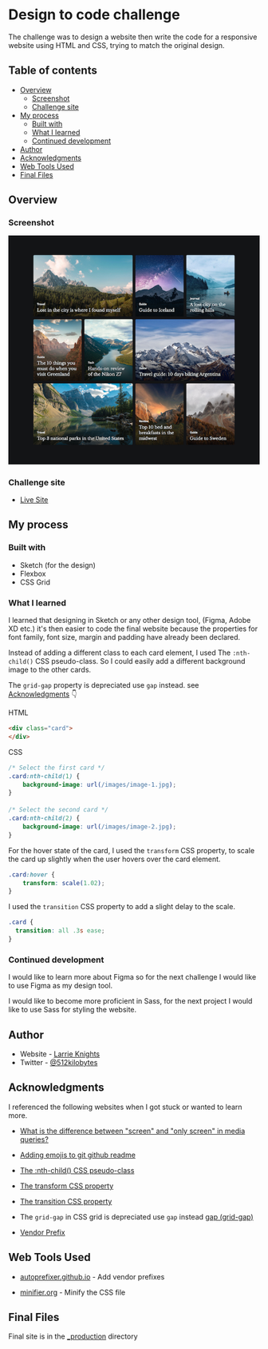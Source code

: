 # Design to code challenge

The challenge was to design a website then write the code for a responsive website using HTML and CSS, trying to match the original design.

## Table of contents

- [Overview](#overview)
  - [Screenshot](#screenshot)
  - [Challenge site](#challenge-site)
- [My process](#my-process)
  - [Built with](#built-with)
  - [What I learned](#what-i-learned)
  - [Continued development](#continued-development)
- [Author](#author)
- [Acknowledgments](#acknowledgments)
- [Web Tools Used](#web-tools-used)
- [Final Files](#final-files)

## Overview

### Screenshot

![](screenshot.png)

### Challenge site

- [Live Site](https://anirog.github.io/design-to-code-responsive-website/)

## My process

### Built with

- Sketch (for the design)
- Flexbox
- CSS Grid

### What I learned

I learned that designing in Sketch or any other design tool, (Figma, Adobe XD etc.) it's then easier to code the final website because the properties for font family, font size, margin and padding have already been declared.

Instead of adding a different class to each card element, I used The `:nth-child()` CSS pseudo-class. So I could easily add a different background image to the other cards.

The `grid-gap` property is depreciated use `gap` instead. see [Acknowledgments](#acknowledgments) :point_down:

HTML
```html
<div class="card">
</div>
```

CSS
```css
/* Select the first card */
.card:nth-child(1) {
    background-image: url(/images/image-1.jpg);
}

/* Select the second card */
.card:nth-child(2) {
    background-image: url(/images/image-2.jpg);
}
```

For the hover state of the card, I used the `transform` CSS property, to scale the card up slightly when the user hovers over the card element.

```css
.card:hover {
    transform: scale(1.02);
}
```

I used the `transition` CSS property to add a slight delay to the scale.

```css
.card {
  transition: all .3s ease;
}
```

### Continued development

I would like to learn more about Figma so for the next challenge I would like to use Figma as my design tool.

I would like to become more proficient in Sass, for the next project I would like to use Sass for styling the website.

## Author

- Website - [Larrie Knights](https://larrieknights.com)
- Twitter - [@512kilobytes](https://www.twitter.com/512kilobytes)

## Acknowledgments

I referenced the following websites when I got stuck or wanted to learn more.

- [What is the difference between "screen" and "only screen" in media queries?](https://stackoverflow.com/questions/8549529/what-is-the-difference-between-screen-and-only-screen-in-media-queries)

- [Adding emojis to git github readme](https://github.com/ikatyang/emoji-cheat-sheet/blob/master/README.md)

- [The :nth-child() CSS pseudo-class](https://developer.mozilla.org/en-US/docs/Web/CSS/:nth-child)

- [The transform CSS property](https://developer.mozilla.org/en-US/docs/Web/CSS/transform)

- [The transition CSS property](https://developer.mozilla.org/en-US/docs/Web/CSS/transition)

- The `grid-gap` in CSS grid is depreciated use `gap` instead [gap (grid-gap)](https://developer.mozilla.org/en-US/docs/Web/CSS/gap)

- [Vendor Prefix](https://developer.mozilla.org/en-US/docs/Glossary/Vendor_Prefix)

## Web Tools Used

- [autoprefixer.github.io](https://autoprefixer.github.io/) - Add vendor prefixes

- [minifier.org](https://www.minifier.org/) - Minify the CSS file

## Final Files

Final site is in the [_production](/_production) directory
